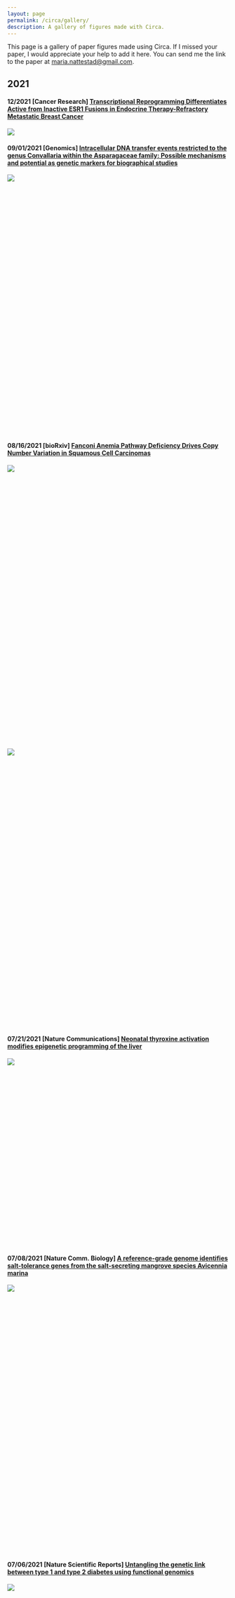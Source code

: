 ```yaml
---
layout: page
permalink: /circa/gallery/
description: A gallery of figures made with Circa.
---
```


This page is a gallery of paper figures made using Circa. If I missed your paper, I would appreciate your help to add it here. You can send me the link to the paper at maria.nattestad@gmail.com.

## 2021

#### 12/2021 [Cancer Research] [Transcriptional Reprogramming Differentiates Active from Inactive ESR1 Fusions in Endocrine Therapy-Refractory Metastatic Breast Cancer](https://cancerres.aacrjournals.org/content/81/24/6259)

![](/assets/circa/gallery/cancer-research-cover-mini.png)

#### 09/01/2021 [Genomics] [Intracellular DNA transfer events restricted to the genus Convallaria within the Asparagaceae family: Possible mechanisms and potential as genetic markers for biographical studies](https://www.sciencedirect.com/science/article/pii/S0888754321002494)

<span style="overflow: hidden; display: inline-block; margin: 0.00px 0.00px; border: 0.00px solid #000000; transform: rotate(0.00rad) translateZ(0px); -webkit-transform: rotate(0.00rad) translateZ(0px); width: 624.00px; height: 589.33px;">![](/assets/circa/gallery/image2.png)</span>


#### 08/16/2021 [bioRxiv] [Fanconi Anemia Pathway Deficiency Drives Copy Number Variation in Squamous Cell Carcinomas](https://www.biorxiv.org/content/10.1101/2021.08.14.456365v1?ct=)

<span style="overflow: hidden; display: inline-block; margin: 0.00px 0.00px; border: 0.00px solid #000000; transform: rotate(0.00rad) translateZ(0px); -webkit-transform: rotate(0.00rad) translateZ(0px); width: 624.00px; height: 646.67px;">![](/assets/circa/gallery/image8.png)</span><span style="overflow: hidden; display: inline-block; margin: 0.00px 0.00px; border: 0.00px solid #000000; transform: rotate(0.00rad) translateZ(0px); -webkit-transform: rotate(0.00rad) translateZ(0px); width: 624.00px; height: 633.33px;">![](/assets/circa/gallery/image10.png)</span>


#### 07/21/2021 [Nature Communications] [Neonatal thyroxine activation modifies epigenetic programming of the liver](https://www.nature.com/articles/s41467-021-24748-8)

<span style="overflow: hidden; display: inline-block; margin: 0.00px 0.00px; border: 0.00px solid #000000; transform: rotate(0.00rad) translateZ(0px); -webkit-transform: rotate(0.00rad) translateZ(0px); width: 557.50px; height: 427.18px;">![](/assets/circa/gallery/image11.png)</span>


#### 07/08/2021 [Nature Comm. Biology] [A reference-grade genome identifies salt-tolerance genes from the salt-secreting mangrove species Avicennia marina](https://www.nature.com/articles/s42003-021-02384-8)

<span style="overflow: hidden; display: inline-block; margin: 0.00px 0.00px; border: 0.00px solid #000000; transform: rotate(0.00rad) translateZ(0px); -webkit-transform: rotate(0.00rad) translateZ(0px); width: 624.00px; height: 609.33px;">![](/assets/circa/gallery/image21.png)</span>


#### 07/06/2021 [Nature Scientific Reports] [Untangling the genetic link between type 1 and type 2 diabetes using functional genomics](https://www.nature.com/articles/s41598-021-93346-x)

<span style="overflow: hidden; display: inline-block; margin: 0.00px 0.00px; border: 0.00px solid #000000; transform: rotate(0.00rad) translateZ(0px); -webkit-transform: rotate(0.00rad) translateZ(0px); width: 624.00px; height: 542.67px;">![](/assets/circa/gallery/image19.png)</span>


#### 07/01/2021 [Cover!] [Plant Science Today] [Whole-genome sequencing of three local rice varieties in Vietnam](https://horizonepublishing.com/journals/index.php/PST/article/view/1047)

<span style="overflow: hidden; display: inline-block; margin: 0.00px 0.00px; border: 0.00px solid #000000; transform: rotate(0.00rad) translateZ(0px); -webkit-transform: rotate(0.00rad) translateZ(0px); width: 355.22px; height: 500.03px;">![](/assets/circa/gallery/image12.png)</span>


#### 07/01/2021 [Env. Microbiology] [Antarctic desert soil bacteria exhibit high novel natural product potential, evaluated through long-read genome sequencing and comparative genomics](https://sfamjournals.onlinelibrary.wiley.com/doi/abs/10.1111/1462-2920.15300)

<span style="overflow: hidden; display: inline-block; margin: 0.00px 0.00px; border: 0.00px solid #000000; transform: rotate(0.00rad) translateZ(0px); -webkit-transform: rotate(0.00rad) translateZ(0px); width: 624.00px; height: 445.33px;">![](/assets/circa/gallery/image7.png)</span>


#### 06/01/2021 [Molecular Phylogenetics and Evolution] [A 313 plastome phylogenomic analysis of Pooideae: Exploring relationships among the largest subfamily of grasses](https://www.sciencedirect.com/science/article/pii/S1055790321000439)

<span style="overflow: hidden; display: inline-block; margin: 0.00px 0.00px; border: 0.00px solid #000000; transform: rotate(0.00rad) translateZ(0px); -webkit-transform: rotate(0.00rad) translateZ(0px); width: 578.00px; height: 578.00px;">![](/assets/circa/gallery/image14.png)</span>


#### 05/10/2021 [Nature Comm. Biology] [Pests, diseases, and aridity have shaped the genome of Corymbia citriodora](https://www.nature.com/articles/s42003-021-02009-0)

<span style="overflow: hidden; display: inline-block; margin: 0.00px 0.00px; border: 0.00px solid #000000; transform: rotate(0.00rad) translateZ(0px); -webkit-transform: rotate(0.00rad) translateZ(0px); width: 624.00px; height: 318.67px;">![](/assets/circa/gallery/image16.png)</span>


#### 05/08/2021 [Genome Biology and Evolution] [Chromosome-Level Assembly of the Atlantic Silverside Genome Reveals Extreme Levels of Sequence Diversity and Structural Genetic Variation](https://academic.oup.com/gbe/article/13/6/evab098/6272586?login=true)

<span style="overflow: hidden; display: inline-block; margin: 0.00px 0.00px; border: 0.00px solid #000000; transform: rotate(0.00rad) translateZ(0px); -webkit-transform: rotate(0.00rad) translateZ(0px); width: 624.00px; height: 352.00px;">![](/assets/circa/gallery/image17.png)</span>


#### 04/26/2021 [PLoS One] [Trends in antimicrobial resistance amongst pathogens isolated from blood and cerebrospinal fluid cultures in Pakistan (2011-2015): A retrospective cross-sectional study](https://journals.plos.org/plosone/article?id=10.1371/journal.pone.0250226)

<span style="overflow: hidden; display: inline-block; margin: 0.00px 0.00px; border: 0.00px solid #000000; transform: rotate(0.00rad) translateZ(0px); -webkit-transform: rotate(0.00rad) translateZ(0px); width: 624.00px; height: 620.00px;">![](/assets/circa/gallery/image20.png)</span>


#### 04/08/2021 [Crop Science] [High-density linkage map construction and QTL analysis of fiber quality and lint percentage in tetraploid cotton](https://acsess.onlinelibrary.wiley.com/doi/abs/10.1002/csc2.20519)

(Unable to access full paper)


#### 04/02/2021 [bioRxiv] [Chromosomal rearrangements but no change of genes and transposable elements repertoires in an invasive forest-pathogenic fungus](https://www.biorxiv.org/content/10.1101/2021.03.09.434572v3.abstract)

<span style="overflow: hidden; display: inline-block; margin: 0.00px 0.00px; border: 0.00px solid #000000; transform: rotate(0.00rad) translateZ(0px); -webkit-transform: rotate(0.00rad) translateZ(0px); width: 519.50px; height: 496.32px;">![](/assets/circa/gallery/image6.png)</span>

<span style="overflow: hidden; display: inline-block; margin: 0.00px 0.00px; border: 0.00px solid #000000; transform: rotate(0.00rad) translateZ(0px); -webkit-transform: rotate(0.00rad) translateZ(0px); width: 624.00px; height: 280.00px;">![](/assets/circa/gallery/image18.png)</span>


#### 03/31/2021 [Frontiers in Plant Science] [Changes in DNA Methylation in Arabidopsis thaliana Plants Exposed Over Multiple Generations to Gamma Radiation](https://www.frontiersin.org/articles/10.3389/fpls.2021.611783/full)

<span style="overflow: hidden; display: inline-block; margin: 0.00px 0.00px; border: 0.00px solid #000000; transform: rotate(0.00rad) translateZ(0px); -webkit-transform: rotate(0.00rad) translateZ(0px); width: 624.00px; height: 581.33px;">![](/assets/circa/gallery/image15.png)</span>


#### 03/18/2021 [Nature Scientific Reports] [Genome-wide methylome analysis of two strains belonging to the hypervirulent Neisseria meningitidis serogroup W ST-11 clonal complex](https://www.nature.com/articles/s41598-021-85266-7)

<span style="overflow: hidden; display: inline-block; margin: 0.00px 0.00px; border: 0.00px solid #000000; transform: rotate(0.00rad) translateZ(0px); -webkit-transform: rotate(0.00rad) translateZ(0px); width: 285.50px; height: 274.00px;">![](/assets/circa/gallery/image13.png)</span>

<span style="overflow: hidden; display: inline-block; margin: 0.00px 0.00px; border: 0.00px solid #000000; transform: rotate(0.00rad) translateZ(0px); -webkit-transform: rotate(0.00rad) translateZ(0px); width: 318.43px; height: 271.14px;">![](/assets/circa/gallery/image3.png)</span>


#### 02/24/2021 [Plant, Cell & Env] [Deciphering the genetic basis of wheat seminal root anatomy uncovers ancestral axial conductance alleles](https://onlinelibrary.wiley.com/doi/abs/10.1111/pce.14035)

(Unable to access full paper)


#### 02/05/2021 [G3 Genes|Genomes|Genetics] [Chromosome-level genome assembly and structural variant analysis of two laboratory yeast strains from the Peterhof Genetic Collection lineage](https://academic.oup.com/g3journal/article/11/4/jkab029/6129118?login=true)

<span style="overflow: hidden; display: inline-block; margin: 0.00px 0.00px; border: 0.00px solid #000000; transform: rotate(0.00rad) translateZ(0px); -webkit-transform: rotate(0.00rad) translateZ(0px); width: 624.00px; height: 646.67px;">![](/assets/circa/gallery/image5.png)</span>


#### 01/28/2021 [PLoS Pathogens] [Strain-specific genome evolution in Trypanosoma cruzi, the agent of Chagas disease](https://journals.plos.org/plospathogens/article?id=10.1371/journal.ppat.1009254#)

<span style="overflow: hidden; display: inline-block; margin: 0.00px 0.00px; border: 0.00px solid #000000; transform: rotate(0.00rad) translateZ(0px); -webkit-transform: rotate(0.00rad) translateZ(0px); width: 624.00px; height: 624.00px;">![](/assets/circa/gallery/image9.png)</span>


#### 01/21/2021 [bioRxiv] [APOBEC3A drives acquired resistance to targeted therapies in non-small cell lung cancer](https://www.biorxiv.org/content/10.1101/2021.01.20.426852v1.abstract)

<span style="overflow: hidden; display: inline-block; margin: 0.00px 0.00px; border: 0.00px solid #000000; transform: rotate(0.00rad) translateZ(0px); -webkit-transform: rotate(0.00rad) translateZ(0px); width: 624.00px; height: 334.67px;">![](/assets/circa/gallery/image4.png)</span>


#### 01/01/2021 [Translational Oncology] [RNA-sequencing of IDH-wild-type glioblastoma with chromothripsis identifies novel gene fusions with potential oncogenic properties](https://www.sciencedirect.com/science/article/pii/S1936523320303764)

<span style="overflow: hidden; display: inline-block; margin: 0.00px 0.00px; border: 0.00px solid #000000; transform: rotate(0.00rad) translateZ(0px); -webkit-transform: rotate(0.00rad) translateZ(0px); width: 624.00px; height: 546.67px;">![](/assets/circa/gallery/image1.png)</span>

## 2020

#### 06/11/2020 [Cell] [Illuminating Genetic Mysteries of the Dead Sea Scrolls](https://www.cell.com/cell/fulltext/S0092-8674(20)30552-3)

![](/assets/circa/gallery/dead_sea_scrolls.jpg)


## 2019

## 2018

## 2017

